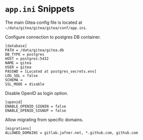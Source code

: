 # `app.ini` Snippets 
The main Gitea config file is located at `~/data/gitea/gitea/gitea/conf/app.ini`.

Configure connection to postgres DB container.
```
[database]
PATH = /data/gitea/gitea.db
DB_TYPE = postgres
HOST = postgres:5432
NAME = gitea
USER = gitea
PASSWD = [Located at postgres_secrets.env]
LOG_SQL = false
SCHEMA = 
SSL_MODE = disable
```

Disable OpenID as login option.
```
[openid]
ENABLE_OPENID_SIGNIN = false
ENABLE_OPENID_SIGNUP = false
```

Allow migrating from specific domains.
```
[migrations]
ALLOWED_DOMAINS = gitlab.jafner.net, *.github.com, github.com
```